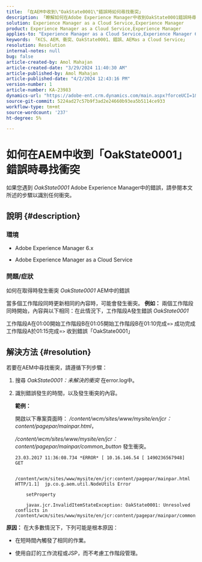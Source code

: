 ```yaml
---
title: 「在AEM中收到\"OakState0001\"錯誤時如何尋找衝突」
description: 「瞭解如何在Adobe Experience Manager中收到OakState0001錯誤時尋找衝突。」
solution: Experience Manager as a Cloud Service,Experience Manager
product: Experience Manager as a Cloud Service,Experience Manager
applies-to: "Experience Manager as a Cloud Service,Experience Manager 6.5"
keywords: 「KCS、AEM、衝突、OakState0001、錯誤、AEMas a Cloud Service」
resolution: Resolution
internal-notes: null
bug: false
article-created-by: Amol Mahajan
article-created-date: "3/29/2024 11:40:30 AM"
article-published-by: Amol Mahajan
article-published-date: "4/2/2024 12:43:16 PM"
version-number: 1
article-number: KA-23983
dynamics-url: "https://adobe-ent.crm.dynamics.com/main.aspx?forceUCI=1&pagetype=entityrecord&etn=knowledgearticle&id=081f9921-c1ed-ee11-a203-6045bd045872"
source-git-commit: 5224ad27c57b9f3ad2e24660b93ea5b5114ce933
workflow-type: tm+mt
source-wordcount: '237'
ht-degree: 5%

---
```


# 如何在AEM中收到「OakState0001」錯誤時尋找衝突


如果您遇到 *OakState0001* Adobe Experience Manager中的錯誤，請參閱本文所述的步驟以識別任何衝突。

## 說明 {#description}


### <b>環境</b>

- Adobe Experience Manager 6.x


- Adobe Experience Manager as a Cloud Service 




### <b>問題/症狀</b>

如何在取得時發生衝突 *OakState0001* AEM中的錯誤

當多個工作階段同時更新相同的內容時，可能會發生衝突。
<b>例如：</b>
兩個工作階段同時開始，內容與以下相同：在此情況下，工作階段A發生錯誤 *OakState0001*

工作階段A在01:00開始工作階段B在01:05開始工作階段B在01:10完成=`>`  成功完成工作階段A於01:15完成=`>`  收到錯誤「OakState0001」


## 解決方法 {#resolution}


若要在AEM中尋找衝突，請遵循下列步驟：

1. 搜尋 *OakState0001：未解決的衝突* 在error.log中。


2. 識別錯誤發生的時間，以及發生衝突的內容。

   <b>範例：</b>



   開啟以下專案頁面時： */content/wcm/sites/www/mysite/en/jcr：content/pagepar/mainpar.html*，



   */content/wcm/sites/www/mysite/en/jcr：content/pagepar/mainpar/common_button* 發生衝突。


   ```
   23.03.2017 11:36:08.734 *ERROR* [ 10.16.146.54 [ 1490236567948]  GET
   
       /content/wcm/sites/www/mysite/en/jcr:content/pagepar/mainpar.html HTTP/1.1]  jp.co.g.aem.util.NodeUtils Error
   
       setProperty
   
       javax.jcr.InvalidItemStateException: OakState0001: Unresolved conflicts in /content/wcm/sites/www/mysite/en/jcr:content/pagepar/mainpar/common_button
   ```



<b>原因：</b>
在大多數情況下，下列可能是根本原因：

- 在短時間內觸發了相同的作業。


- 使用自訂的工作流程或JSP，而不考慮工作階段管理。

